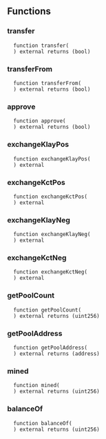 




## Functions
### transfer
```solidity
  function transfer(
  ) external returns (bool)
```




### transferFrom
```solidity
  function transferFrom(
  ) external returns (bool)
```




### approve
```solidity
  function approve(
  ) external returns (bool)
```




### exchangeKlayPos
```solidity
  function exchangeKlayPos(
  ) external
```




### exchangeKctPos
```solidity
  function exchangeKctPos(
  ) external
```




### exchangeKlayNeg
```solidity
  function exchangeKlayNeg(
  ) external
```




### exchangeKctNeg
```solidity
  function exchangeKctNeg(
  ) external
```




### getPoolCount
```solidity
  function getPoolCount(
  ) external returns (uint256)
```




### getPoolAddress
```solidity
  function getPoolAddress(
  ) external returns (address)
```




### mined
```solidity
  function mined(
  ) external returns (uint256)
```




### balanceOf
```solidity
  function balanceOf(
  ) external returns (uint256)
```




